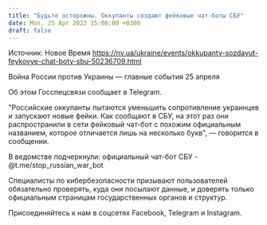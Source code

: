 ```yaml
---
title: "Будьте осторожны. Оккупанты создают фейковые чат-боты СБУ"
date: Mon, 25 Apr 2022 15:08:00 +0300
draft: false
---
```

Источник: Новое Время https://nv.ua/ukraine/events/okkupanty-sozdayut-feykovye-chat-boty-sbu-50236709.html


 Война России против Украины — главные события 25 апреля

Об этом Госспецсвязи сообщает в Telegram.

"Российские оккупанты пытаются уменьшить сопротивление украинцев и запускают новые фейки. Как сообщают в СБУ, на этот раз они распространили в сети фейковый чат-бот с похожим официальным названием, которое отличается лишь на несколько букв", — говорится в сообщении.

В ведомстве подчеркнули: официальный чат-бот СБУ - @t.me/stop_russian_war_bot

Специалисты по кибербезопасности призывают пользователей обязательно проверять, куда они посылают данные, и доверять только официальным страницам государственных органов и структур.

Присоединяйтесь к нам в соцсетях Facebook, Telegram и Instagram.
